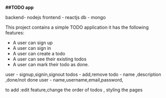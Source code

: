 
**##TODO app**

backend- nodejs
frontend - reactjs
db - mongo

This project contains a simple TODO application 
it has the following features:
  - A user can sign up
  - A user can sign in
  - A user can create a todo
  - A user can see their existing todos
  - A user can mark their todo as done.



  user  - signup,signin,signout
  todos - add,remove
  todo - name ,description ,done/not done
  user - name,username,email,password,

  to add :edit feature,change the order of todos , styling the pages